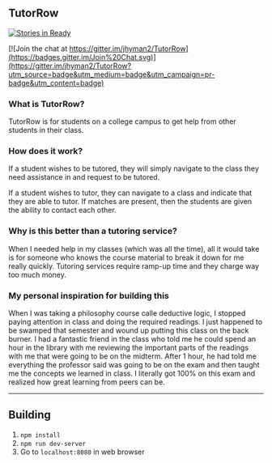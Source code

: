 TutorRow
----

[![Stories in Ready](https://badge.waffle.io/jhyman2/TutorRow.png?label=ready&title=Ready)](http://waffle.io/jhyman2/TutorRow)

[![Join the chat at https://gitter.im/jhyman2/TutorRow](https://badges.gitter.im/Join%20Chat.svg)](https://gitter.im/jhyman2/TutorRow?utm_source=badge&utm_medium=badge&utm_campaign=pr-badge&utm_content=badge)

### What is TutorRow?

TutorRow is for students on a college campus to get help from other students in their class.

### How does it work?

If a student wishes to be tutored, they will simply navigate to the class they need assistance in and request to be tutored.

If a student wishes to tutor, they can navigate to a class and indicate that they are able to tutor. If matches are present, then the students are given the ability to contact each other.

### Why is this better than a tutoring service?

When I needed help in my classes (which was all the time), all it would take is for someone who knows the course material to break it down for me really quickly. Tutoring services require ramp-up time and they charge way too much money.

### My personal inspiration for building this

When I was taking a philosophy course calle deductive logic, I stopped paying attention in class and doing the required readings. I just happened to be swamped that semester and wound up putting this class on the back burner. I had a fantastic friend in the class who told me he could spend an hour in the library with me reviewing the important parts of the readings with me that were going to be on the midterm. After 1 hour, he had told me everything the professor said was going to be on the exam and then taught me the concepts we learned in class. I literally got 100% on this exam and realized how great learning from peers can be.

----
## Building
1. `npm install`
2. `npm run dev-server`
3. Go to `localhost:8080` in web browser